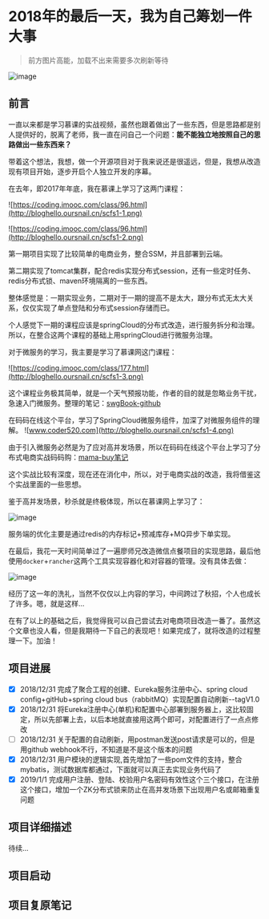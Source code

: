 # 2018年的最后一天，我为自己筹划一件大事

> 前方图片高能，加载不出来需要多次刷新等待

![image](http://bloghello.oursnail.cn/wallpaper.jpg)

## 前言



一直以来都是学习慕课的实战视频，虽然也跟着做出了一些东西，但是思路都是别人提供好的，脱离了老师，我一直在问自己一个问题：**能不能独立地按照自己的思路做出一些东西来？**

带着这个想法，我想，做一个开源项目对于我来说还是很遥远，但是，我想从改造现有项目开始，逐步开启个人独立开发的序幕。

在去年，即2017年年底，我在慕课上学习了这两门课程：

![https://coding.imooc.com/class/96.html](http://bloghello.oursnail.cn/scfs1-1.png)

![https://coding.imooc.com/class/96.html](http://bloghello.oursnail.cn/scfs1-2.png)

第一期项目实现了比较简单的电商业务，整合SSM，并且部署到云端。

第二期实现了tomcat集群，配合redis实现分布式session，还有一些定时任务、redis分布式锁、maven环境隔离的一些东西。

整体感觉是：一期实现业务，二期对于一期的提高不是太大，跟分布式无太大关系，仅仅实现了单点登陆和分布式session存储而已。

个人感觉下一期的课程应该是springCloud的分布式改造，进行服务拆分和治理。所以，在整合这两个课程的基础上用springCloud进行微服务治理。


对于微服务的学习，我主要是学习了慕课网这门课程：


![https://coding.imooc.com/class/177.html](http://bloghello.oursnail.cn/scfs1-3.png)

这个课程业务极其简单，就是一个天气预报功能，作者的目的就是忽略业务干扰，急速入门微服务。整理的笔记：[swgBook-github](https://github.com/sunweiguo/swgBook/tree/master/spring-cloud-weather-action)


在码码在线这个平台，学习了SpringCloud微服务组件，加深了对微服务组件的理解。
![www.coder520.com](http://bloghello.oursnail.cn/scfs1-4.png)

由于引入微服务必然是为了应对高并发场景，所以在码码在线这个平台上学习了分布式电商实战码码购：[mama-buy笔记](https://github.com/sunweiguo/mama-buy)

这个实战比较有深度，现在还在消化中，所以，对于电商实战的改造，我将借鉴这个实战里面的一些思想。

鉴于高并发场景，秒杀就是终极体现，所以在慕课网上学习了：

![image](http://bloghello.oursnail.cn/scfs1-5.png)

服务端的优化主要是通过redis的内存标记+预减库存+MQ异步下单实现。


在最后，我花一天时间简单过了一遍廖师兄改造微信点餐项目的实现思路，最后他使用`docker`+`rancher`这两个工具实现容器化和对容器的管理。没有具体去做：

![image](http://bloghello.oursnail.cn/scfs1-6.png)

经历了这一年的洗礼，当然不仅仅以上内容的学习，中间跨过了秋招，个人也成长了许多。嗯，就是这样...

在有了以上的基础之后，我觉得我可以自己尝试去对电商项目改造一番了。虽然这个文章也没人看，但是我期待一下自己的表现吧！如果完成了，就将改造的过程整理一下。加油！

## 项目进展

- [x] 2018/12/31 完成了聚合工程的创建、Eureka服务注册中心、spring cloud config+gitHub+spring cloud bus（rabbitMQ）实现配置自动刷新--tagV1.0
- [x] 2018/12/31 将Eureka注册中心(单机)和配置中心部署到服务器上，这比较固定，所以先部署上去，以后本地就直接用这两个即可，对配置进行了一点点修改
- [ ] 2018/12/31 关于配置的自动刷新，用postman发送post请求是可以的，但是用github webhook不行，不知道是不是这个版本的问题
- [x] 2018/12/31 用户模块的逻辑实现,首先增加了一些pom文件的支持，整合mybatis，测试数据库都通过，下面就可以真正去实现业务代码了
- [x] 2019/1/1 完成用户注册、登陆、校验用户名密码有效性这个三个接口，在注册这个接口，增加一个ZK分布式锁来防止在高并发场景下出现用户名或邮箱重复问题

## 项目详细描述

待续...

## 项目启动

## 项目复原笔记